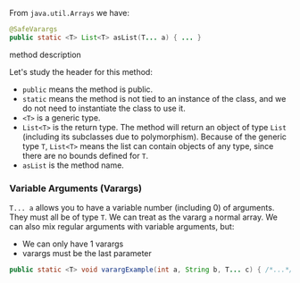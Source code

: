 From `java.util.Arrays` we have:
```java
@SafeVarargs
public static <T> List<T> asList​(T... a) { ... }
```

method description

Let's study the header for this method:
- `public` means the method is public.
- `static` means the method is not tied to an instance of the class, and we do not need to instantiate the class to use it.
- `<T>` is a generic type. 
- `List<T>` is the return type. The method will return an object of type `List` (including its subclasses due to polymorphism). Because of the generic type `T`, `List<T>` means the list can contain objects of any type, since there are no bounds defined for `T`.
- `asList` is the method name.

### Variable Arguments (Varargs)
`T... a` allows you to have a variable number (including 0) of arguments. They must all be of type `T`.
We can treat as the vararg `a` normal array.
We can also mix regular arguments with variable arguments, but:
- We can only have 1 varargs
- varargs must be the last parameter
```java
public static <T> void varargExample(int a, String b, T... c) { /*...*/ }
```
